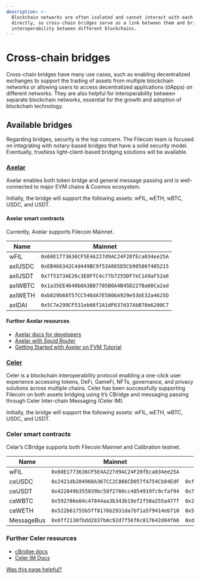 ```yaml
---
description: >-
  Blockchain networks are often isolated and cannot interact with each other
  directly, so cross-chain bridges serve as a link between them and bring
  interoperability between different blockchains.
---
```


# Cross-chain bridges

Cross-chain bridges have many use cases, such as enabling decentralized exchanges to support the trading of assets from multiple blockchain networks or allowing users to access decentralized applications (dApps) on different networks. They are also helpful for interoperability between separate blockchain networks, essential for the growth and adoption of blockchain technology.

## Available bridges

Regarding bridges, security is the top concern. The Filecoin team is focused on integrating with notary-based bridges that have a solid security model. Eventually, trustless light-client-based bridging solutions will be available.

### [Axelar](https://axelar.network/)

Axelar enables both token bridge and general message passing and is well-connected to major EVM chains & Cosmos ecosystem.

Initially, the bridge will support the following assets: wFIL, wETH, wBTC, USDC, and USDT.

#### **Axelar smart contracts**

Currently, Axelar supports Filecoin Mainnet.

| Name    | Mainnet                                      |
| ------- | -------------------------------------------- |
| wFIL    | `0x60E1773636CF5E4A227d9AC24F20fEca034ee25A` |
| axlUSDC | `0xEB466342C4d449BC9f53A865D5Cb90586f405215` |
| axlUSDT | `0x7f5373AE26c3E8FfC4c77b7255DF7eC1A9aF52a6` |
| axlWBTC | `0x1a35EE4640b0A3B87705B0A4B45D227Ba60Ca2ad` |
| axlWETH | `0xb829b68f57CC546dA7E5806A929e53bE32a4625D` |
| axlDAI  | `0x5C7e299CF531eb66f2A1dF637d37AbB78e6200C7` |

#### **Further Axelar resources**

* [Axelar docs for developers](https://docs.axelar.dev/dev/intro)
* [Axelar with Squid Router](https://app.squidrouter.com/)
* [Getting Started with Axelar on FVM Tutorial](https://www.youtube.com/watch?v=L7cw5FhxW4s)

### [Celer](https://cbridge.celer.network/1/314)

Celer is a blockchain interoperability protocol enabling a one-click user experience accessing tokens, DeFi, GameFi, NFTs, governance, and privacy solutions across multiple chains. Celer has been successfully supporting Filecoin on both assets bridging using it’s CBridge and messaging passing through Celer Inter-chain Messaging (Celer IM).

Initially, the bridge will support the following assets: wFIL, wETH, wBTC, USDC, and USDT.

### **Celer smart contracts**

Celar’s CBridge supports both Filecoin Mainnet and Calibration testnet.

| Name       | Mainnet                                      | Calibration                                  |
| ---------- | -------------------------------------------- | -------------------------------------------- |
| wFIL       | `0x60E1773636CF5E4A227d9AC24F20fEca034ee25A` |                                              |
| ceUSDC     | `0x2421db204968A367CC2C866CD057fA754Cb84EdF` | `0xf5C6825015280CdfD0b56903F9F8B5A2233476F5` |
| ceUSDT     | `0x422849b355039bc58f2780cc4854919fc9cfaf94` | `0x7d43AABC515C356145049227CeE54B608342c0ad` |
| ceWBTC     | `0x592786e04c47844aa3b343b19ef2f50a255a477f` | `0x265B25e22bcd7f10a5bD6E6410F10537Cc7567e8` |
| ceWETH     | `0x522b61755b5ff8176b2931da7bf1a5f9414eb710` | `0x5471ea8f739dd37E9B81Be9c5c77754D8AA953E4` |
| MessageBus | `0x6ff2130fbdd2837b0c92d7f56f6c017642d84f66` | `0xd5818D039A702DdccfD11A900A40B3dc6DA03CEc` |

### **Further Celer resources**

* [cBridge docs](https://cbridge-docs.celer.network/)
* [Celer IM Docs](https://im-docs.celer.network/developer/celer-im-overview)



[Was this page helpful?](https://airtable.com/apppq4inOe4gmSSlk/pagoZHC2i1iqgphgl/form?prefill\_Page+URL=https://docs.filecoin.io/smart-contracts/advanced/cross-chain-bridges)
